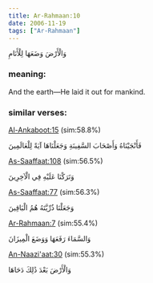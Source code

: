 ```yaml
---
title: Ar-Rahmaan:10
date: 2006-11-19
tags: ["Ar-Rahmaan"]
---
```

وَالْأَرْضَ وَضَعَهَا لِلْأَنَامِ
### meaning: 
And the earth—He laid it out for mankind.
### similar verses: 

[Al-Ankaboot:15](/29/15) (sim:58.8%)

فَأَنْجَيْنَاهُ وَأَصْحَابَ السَّفِينَةِ وَجَعَلْنَاهَا آيَةً لِلْعَالَمِينَ

[As-Saaffaat:108](/37/108) (sim:56.5%)

وَتَرَكْنَا عَلَيْهِ فِي الْآخِرِينَ

[As-Saaffaat:77](/37/77) (sim:56.3%)

وَجَعَلْنَا ذُرِّيَّتَهُ هُمُ الْبَاقِينَ

[Ar-Rahmaan:7](/55/7) (sim:55.4%)

وَالسَّمَاءَ رَفَعَهَا وَوَضَعَ الْمِيزَانَ

[An-Naazi'aat:30](/79/30) (sim:55.3%)

وَالْأَرْضَ بَعْدَ ذَٰلِكَ دَحَاهَا
